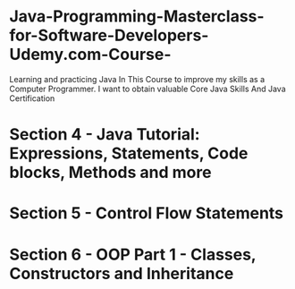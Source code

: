 # Java-Programming-Masterclass-for-Software-Developers-Udemy.com-Course-
Learning and practicing Java In This Course to improve my skills as a Computer Programmer. I want to obtain valuable Core Java Skills And Java Certification


# Section 4 - Java Tutorial: Expressions, Statements, Code blocks, Methods and more

# Section 5 - Control Flow Statements

# Section 6 - OOP Part 1 - Classes, Constructors and Inheritance









